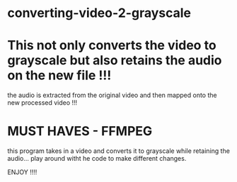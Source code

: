 # converting-video-2-grayscale
# This not only converts the video to grayscale but also retains the audio on the new file !!!
the audio is extracted from the original video and then mapped onto the new processed video !!!


# MUST HAVES - FFMPEG

this program takes in a video and converts it to grayscale while retaining the audio... play around witht he code to make different changes.

ENJOY !!!!
